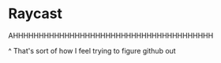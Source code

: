 # Raycast
AHHHHHHHHHHHHHHHHHHHHHHHHHHHHHHHHHHHHHHH

^ That's sort of how I feel trying to figure github out
